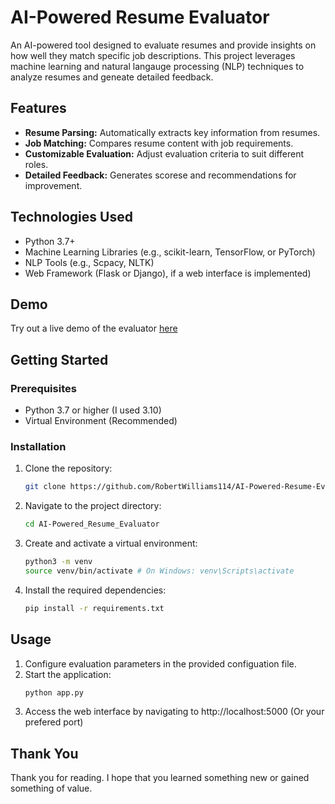 # AI-Powered Resume Evaluator

An AI-powered tool designed to evaluate resumes and provide insights on how well they match specific job descriptions. This project leverages machine learning and natural langauge processing (NLP) techniques to analyze resumes and geneate detailed feedback.

## Features
- **Resume Parsing:** Automatically extracts key information from resumes.
- **Job Matching:** Compares resume content with job requirements.
- **Customizable Evaluation:** Adjust evaluation criteria to suit different roles.
- **Detailed Feedback:** Generates scorese and recommendations for improvement.

## Technologies Used
- Python 3.7+
- Machine Learning Libraries (e.g., scikit-learn, TensorFlow, or PyTorch)
- NLP Tools (e.g., Scpacy, NLTK)
- Web Framework (Flask or Django), if a web interface is implemented)

## Demo
Try out a live demo of the evaluator [here](https://aipoweredresumeevaluator.vercel.app/)

## Getting Started

### Prerequisites
- Python 3.7 or higher (I used 3.10)
- Virtual Environment (Recommended)

### Installation
1. Clone the repository:
   ```bash
   git clone https://github.com/RobertWilliams114/AI-Powered-Resume-Evaluator.git
   ```
2. Navigate to the project directory:
   ```bash
   cd AI-Powered_Resume_Evaluator
   ```
3. Create and activate a virtual environment:
   ```bash
   python3 -m venv
   source venv/bin/activate # On Windows: venv\Scripts\activate
   ```
4. Install the required dependencies:
   ```bash
   pip install -r requirements.txt
   ```

## Usage

1. Configure evaluation parameters in the provided configuation file.
2. Start the application:
   ```bash
   python app.py
   ```
3. Access the web interface by navigating to http://localhost:5000 (Or your prefered port)
   
## Thank You
Thank you for reading. I hope that you learned something new or gained something of value.
